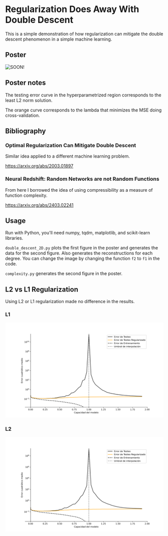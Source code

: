 # Regularization Does Away With Double Descent
This is a simple demonstration of how regularization can mitigate the double descent phenomenon in a simple machine learning.

## Poster
![SOON!](poster.png)

## Poster notes
The testing error curve in the hyperparametrized region corresponds to the least L2 norm solution.

The orange curve corresponds to the lambda that minimizes the MSE doing cross-validation.


## Bibliography
### Optimal Regularization Can Mitigate Double Descent
Similar idea applied to a different machine learning problem.

https://arxiv.org/abs/2003.01897

### Neural Redshift: Random Networks are not Random Functions
From here I borrowed the idea of using compressibility as a measure of function complexity.

https://arxiv.org/abs/2403.02241


## Usage
Run with Python, you'll need numpy, tqdm, matplotlib, and scikit-learn libraries.

`double_descent_2D.py` plots the first figure in the poster and generates the data for the second figure.
Also generates the reconstructions for each degree.
You can change the image by changing the function `f2` to `f1` in the code.

`complexity.py` generates the second figure in the poster.


## L2 vs L1 Regularization
Using L2 or L1 regularization made no difference in the results.


### L1
![Lasso](double_descent_2D_lasso.png)

### L2
![Ridge](double_descent_2D_ridge.png)



